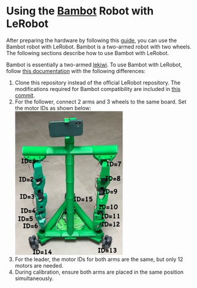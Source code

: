 # Using the [Bambot](https://github.com/timqian/bambot) Robot with LeRobot

After preparing the hardware by following this [guide](https://github.com/timqian/bambot/tree/main/hardware), you can use the Bambot robot with LeRobot. Bambot is a two-armed robot with two wheels. The following sections describe how to use Bambot with LeRobot.

Bambot is essentially a two-armed [lekiwi](./examples/11_use_lekiwi.md). To use Bambot with LeRobot, follow [this documentation](./examples/11_use_lekiwi.md) with the following differences:

1. Clone this repository instead of the official LeRobot repository. The modifications required for Bambot compatibility are included in [this commit](https://github.com/timqian/lerobot-bambot/commit/52fba4e85fa29e29cdd83a64ac15791e710f792a).
2. For the follower, connect 2 arms and 3 wheels to the same board. Set the motor IDs as shown below:
    <img src="./media/bambot/motor_ids.jpg" alt="Motor IDs for Bambot" title="Motor IDs for Bambot" width="60%">
3. For the leader, the motor IDs for both arms are the same, but only 12 motors are needed.
4. During calibration, ensure both arms are placed in the same position simultaneously.
